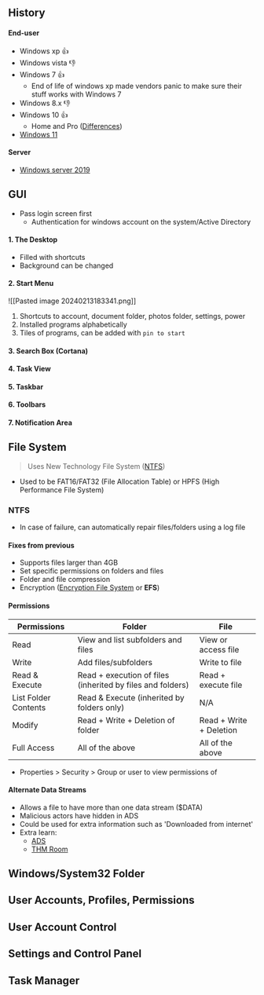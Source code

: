 ## History
#### End-user
- Windows xp 👍
- Windows vista 👎
- Windows 7 👍
	- End of life of windows xp made vendors panic to make sure their stuff works with Windows 7
- Windows 8.x 👎
- Windows 10 👍
	- Home and Pro ([Differences](https://www.microsoft.com/en-us/windows/compare-windows-10-home-vs-pro))
- [Windows 11](https://www.microsoft.com/en-us/windows?wa=wsignin1.0)
#### Server
- [Windows server 2019](https://www.microsoft.com/en-us/windows-server)

## GUI
- Pass login screen first
	- Authentication for windows account on the system/Active Directory

#### 1. The Desktop
- Filled with shortcuts
- Background can be changed
#### 2. Start Menu
![[Pasted image 20240213183341.png]]
1. Shortcuts to account, document folder, photos folder, settings, power
2. Installed programs alphabetically
3. Tiles of programs, can be added with `pin to start`
#### 3. Search Box (Cortana)
#### 4. Task View
#### 5. Taskbar
#### 6. Toolbars
#### 7. Notification Area

## File System
>Uses New Technology File System ([NTFS](https://docs.microsoft.com/en-us/windows-server/storage/file-server/ntfs-overview))

- Used to be FAT16/FAT32 (File Allocation Table) or HPFS (High Performance File System)

### NTFS
- In case of failure, can automatically repair files/folders using a log file
#### Fixes from previous
- Supports files larger than 4GB
- Set specific permissions on folders and files
- Folder and file compression
- Encryption ([Encryption File System](https://docs.microsoft.com/en-us/windows/win32/fileio/file-encryption) or **EFS**)
#### Permissions
| Permissions | Folder | File |
| ---- | ---- | ---- |
| Read | View and list subfolders and files | View or access file |
| Write | Add files/subfolders | Write to file |
| Read & Execute | Read + execution of files (inherited by files and folders) | Read + execute file |
| List Folder Contents | Read & Execute (inherited by folders only) | N/A |
| Modify | Read + Write + Deletion of folder | Read + Write + Deletion |
| Full Access | All of the above | All of the above |
- Properties > Security > Group or user to view permissions of
#### Alternate Data Streams
- Allows a file to have more than one data stream ($DATA)
- Malicious actors have hidden in ADS
- Could be used for extra information such as 'Downloaded from internet'
- Extra learn:
	- [ADS](https://blog.malwarebytes.com/101/2015/07/introduction-to-alternate-data-streams/)
	- [THM Room](https://tryhackme.com/room/adventofcyber2)


## Windows/System32 Folder


## User Accounts, Profiles, Permissions


## User Account Control


## Settings and Control Panel


## Task Manager
